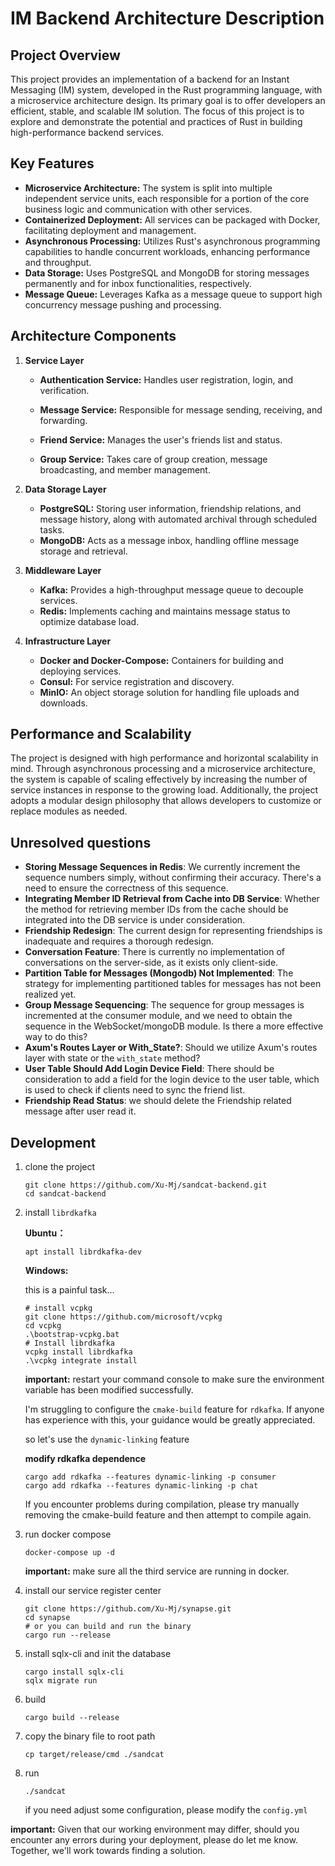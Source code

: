 # IM Backend Architecture Description

## Project Overview

This project provides an implementation of a backend for an Instant Messaging (IM) system, developed in the Rust programming language, with a microservice architecture design. Its primary goal is to offer developers an efficient, stable, and scalable IM solution. The focus of this project is to explore and demonstrate the potential and practices of Rust in building high-performance backend services.

## Key Features

- **Microservice Architecture:** The system is split into multiple independent service units, each responsible for a portion of the core business logic and communication with other services.
- **Containerized Deployment:** All services can be packaged with Docker, facilitating deployment and management.
- **Asynchronous Processing:** Utilizes Rust's asynchronous programming capabilities to handle concurrent workloads, enhancing performance and throughput.
- **Data Storage:** Uses PostgreSQL and MongoDB for storing messages permanently and for inbox functionalities, respectively.
- **Message Queue:** Leverages Kafka as a message queue to support high concurrency message pushing and processing.

## Architecture Components

1. **Service Layer**

   - **Authentication Service:** Handles user registration, login, and verification.
   - **Message Service:** Responsible for message sending, receiving, and forwarding.
   - **Friend Service:** Manages the user's friends list and status.

   - **Group Service:** Takes care of group creation, message broadcasting, and member management.

2. **Data Storage Layer**

   - **PostgreSQL:** Storing user information, friendship relations, and message history, along with automated archival through scheduled tasks.
   - **MongoDB:** Acts as a message inbox, handling offline message storage and retrieval.

3. **Middleware Layer**

   - **Kafka:** Provides a high-throughput message queue to decouple services.
   - **Redis:** Implements caching and maintains message status to optimize database load.

4. **Infrastructure Layer**

   - **Docker and Docker-Compose:** Containers for building and deploying services.
   - **Consul:** For service registration and discovery.
   - **MinIO:** An object storage solution for handling file uploads and downloads.



## Performance and Scalability

   The project is designed with high performance and horizontal scalability in mind. Through asynchronous processing and a microservice architecture, the system is capable of scaling effectively by increasing the number of service instances in response to the growing load. Additionally, the project adopts a modular design philosophy that allows developers to customize or replace modules as needed.

## Unresolved questions

- **Storing Message Sequences in Redis**: We currently increment the sequence numbers simply, without confirming their accuracy. There's a need to ensure the correctness of this sequence.
- **Integrating Member ID Retrieval from Cache into DB Service**: Whether the method for retrieving member IDs from the cache should be integrated into the DB service is under consideration.
- **Friendship Redesign**: The current design for representing friendships is inadequate and requires a thorough redesign.
- **Conversation Feature**: There is currently no implementation of conversations on the server-side, as it exists only client-side.
- **Partition Table for Messages (Mongodb) Not Implemented**: The strategy for implementing partitioned tables for messages has not been realized yet.
- **Group Message Sequencing**: The sequence for group messages is incremented at the consumer module, and we need to obtain the sequence in the WebSocket/mongoDB module. Is there a more effective way to do this?
- **Axum's Routes Layer or With_State?**: Should we utilize Axum's routes layer with state or the `with_state` method?
- **User Table Should Add Login Device Field**: There should be consideration to add a field for the login device to the user table, which is used to check if clients need to sync the friend list.
- **Friendship Read Status**: we should delete the Friendship related message after user read it.

## Development

1. clone the project

   ```shell
   git clone https://github.com/Xu-Mj/sandcat-backend.git
   cd sandcat-backend
   ```

2. install `librdkafka`

   **Ubuntu：**

   ```shell
   apt install librdkafka-dev
   ```

   **Windows:**

   this is a painful task...

   ```shell
   # install vcpkg
   git clone https://github.com/microsoft/vcpkg
   cd vcpkg
   .\bootstrap-vcpkg.bat
   # Install librdkafka
   vcpkg install librdkafka
   .\vcpkg integrate install
   ```

   **important:** restart your command console to make sure the environment variable has been modified successfully.

   I'm struggling to configure the `cmake-build` feature for `rdkafka`. If anyone has experience with this, your guidance would be greatly appreciated.

   so let's use the `dynamic-linking` feature

   **modify rdkafka dependence**

   ```shell
   cargo add rdkafka --features dynamic-linking -p consumer
   cargo add rdkafka --features dynamic-linking -p chat
   ```
   If you encounter problems during compilation, please try manually removing the cmake-build feature and then attempt to compile again.

3. run docker compose

   ```shell
   docker-compose up -d
   ```

   **important:** make sure all the third service are running in docker.

4. install our service register center

   ```shell
   git clone https://github.com/Xu-Mj/synapse.git
   cd synapse
   # or you can build and run the binary
   cargo run --release
   ```

5. install sqlx-cli and init the database

   ```shell
   cargo install sqlx-cli
   sqlx migrate run
   ```

6. build

   ```shell
   cargo build --release
   ```

7. copy the binary file to root path

   ```shell
   cp target/release/cmd ./sandcat
   ```

8. run

   ```shell
   ./sandcat
   ```

   if you need adjust some configuration, please modify the `config.yml`

**important:** Given that our working environment may differ, should you encounter any errors during your deployment, please do let me know. Together, we'll work towards finding a solution.
